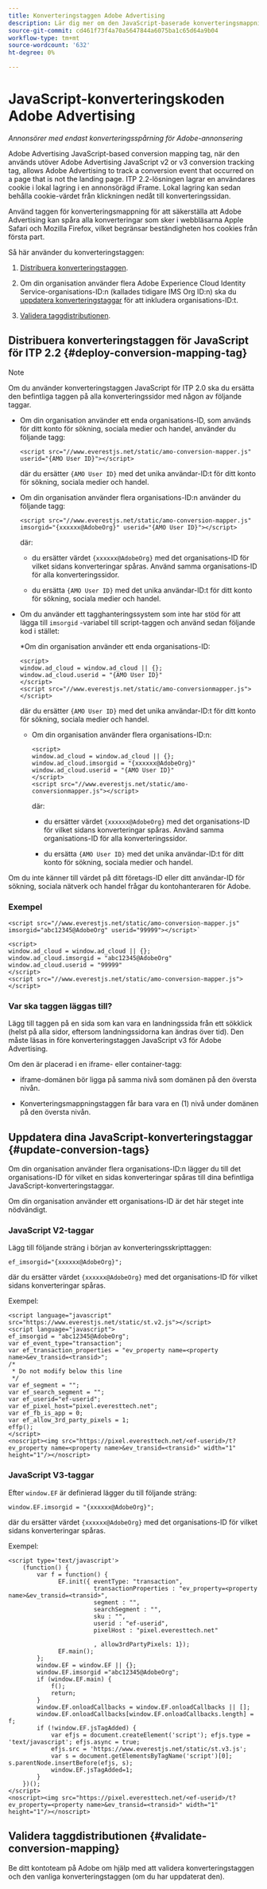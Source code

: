 ```yaml
---
title: Konverteringstaggen Adobe Advertising
description: Lär dig mer om den JavaScript-baserade konverteringsmappningstaggen för ITP 2.2, som gör att Adobe Advertising kan spåra en konverteringshändelse som inträffar på en sida som inte är landningssidan.
source-git-commit: cd461f73f4a70a5647844a6075ba1c65d64a9b04
workflow-type: tm+mt
source-wordcount: '632'
ht-degree: 0%

---
```


# JavaScript-konverteringskoden Adobe Advertising

*Annonsörer med endast konverteringsspårning för Adobe-annonsering*

Adobe Advertising JavaScript-based conversion mapping tag, när den används utöver Adobe Advertising JavaScript v2 or v3 conversion tracking tag, allows Adobe Advertising to track a conversion event that occurred on a page that is not the landing page. ITP 2.2-lösningen lagrar en användares cookie i lokal lagring i en annonsörägd iFrame. Lokal lagring kan sedan behålla cookie-värdet från klickningen nedåt till konverteringssidan.

Använd taggen för konverteringsmappning för att säkerställa att Adobe Advertising kan spåra alla konverteringar som sker i webbläsarna Apple Safari och Mozilla Firefox, vilket begränsar beständigheten hos cookies från första part. <!-- For all requirements to track conversions from Safari, see "Track Conversions from Apple Safari Browsers." -->

Så här använder du konverteringstaggen:

1. [Distribuera konverteringstaggen](#deploy-conversion-mapping-tag).

1. Om din organisation använder flera Adobe Experience Cloud Identity Service-organisations-ID:n (kallades tidigare IMS Org ID:n) ska du [uppdatera konverteringstaggar](#update-conversion-tags) för att inkludera organisations-ID:t.

1. [Validera taggdistributionen](#validate-conversion-mapping).

## Distribuera konverteringstaggen för JavaScript för ITP 2.2 {#deploy-conversion-mapping-tag}

>[!NOTE]
>
>Om du använder konverteringstaggen JavaScript för ITP 2.0 ska du ersätta den befintliga taggen på alla konverteringssidor med någon av följande taggar.<!-- any other instructions, too? Point them to the other page on Track Conversions from Safari...." -->

* Om din organisation använder ett enda organisations-ID, som används för ditt konto för sökning, sociala medier och handel, använder du följande tagg:

   `<script src="//www.everestjs.net/static/amo-conversion-mapper.js" userid="{AMO User ID}"></script>`

   där du ersätter `{AMO User ID}` med det unika användar-ID:t för ditt konto för sökning, sociala medier och handel.

* Om din organisation använder flera organisations-ID:n använder du följande tagg:

   `<script src="//www.everestjs.net/static/amo-conversion-mapper.js" imsorgid="{xxxxxx@AdobeOrg}" userid="{AMO User ID}"></script>`

   där:

   * du ersätter värdet `{xxxxxx@AdobeOrg}` med det organisations-ID för vilket sidans konverteringar spåras. Använd samma organisations-ID för alla konverteringssidor.

   * du ersätta `{AMO User ID}` med det unika användar-ID:t för ditt konto för sökning, sociala medier och handel.

* Om du använder ett tagghanteringssystem som inte har stöd för att lägga till `imsorgid` -variabel till script-taggen och använd sedan följande kod i stället:

   *Om din organisation använder ett enda organisations-ID:

   ```
   <script>
   window.ad_cloud = window.ad_cloud || {};
   window.ad_cloud.userid = "{AMO User ID}"
   </script>
   <script src="//www.everestjs.net/static/amo-conversionmapper.js"></script>
   ```

   där du ersätter `{AMO User ID}` med det unika användar-ID:t för ditt konto för sökning, sociala medier och handel.

   * Om din organisation använder flera organisations-ID:n:

      ```
      <script>
      window.ad_cloud = window.ad_cloud || {};
      window.ad_cloud.imsorgid = "{xxxxxx@AdobeOrg}"
      window.ad_cloud.userid = "{AMO User ID}"
      </script>
      <script src="//www.everestjs.net/static/amo-conversionmapper.js"></script>
      ```

      där:

      * du ersätter värdet `{xxxxxx@AdobeOrg}` med det organisations-ID för vilket sidans konverteringar spåras. Använd samma organisations-ID för alla konverteringssidor.

      * du ersätta `{AMO User ID}` med det unika användar-ID:t för ditt konto för sökning, sociala medier och handel.

Om du inte känner till värdet på ditt företags-ID eller ditt användar-ID för sökning, sociala nätverk och handel frågar du kontohanteraren för Adobe.

### Exempel

```
<script src="//www.everestjs.net/static/amo-conversion-mapper.js" imsorgid="abc12345@AdobeOrg" userid="99999"></script>`
```

```
<script>
window.ad_cloud = window.ad_cloud || {};
window.ad_cloud.imsorgid = "abc12345@AdobeOrg"
window.ad_cloud.userid = "99999"
</script>
<script src="//www.everestjs.net/static/amo-conversion-mapper.js"></script>
```

### Var ska taggen läggas till?

Lägg till taggen på en sida som kan vara en landningssida från ett sökklick (helst på alla sidor, eftersom landningssidorna kan ändras över tid). Den måste läsas in före konverteringstaggen JavaScript v3 för Adobe Advertising.

Om den är placerad i en iframe- eller container-tagg:

* iframe-domänen bör ligga på samma nivå som domänen på den översta nivån.

* Konverteringsmappningstaggen får bara vara en (1) nivå under domänen på den översta nivån.

## Uppdatera dina JavaScript-konverteringstaggar {#update-conversion-tags}

Om din organisation använder flera organisations-ID:n lägger du till det organisations-ID för vilket en sidas konverteringar spåras till dina befintliga JavaScript-konverteringstaggar.

Om din organisation använder ett organisations-ID är det här steget inte nödvändigt.

### JavaScript V2-taggar

Lägg till följande sträng i början av konverteringsskripttaggen:

`ef_imsorgid="{xxxxxx@AdobeOrg}";`

där du ersätter värdet `{xxxxxx@AdobeOrg}` med det organisations-ID för vilket sidans konverteringar spåras.

Exempel:

```
<script language="javascript" src="https://www.everestjs.net/static/st.v2.js"></script>
<script language="javascript">
ef_imsorgid = "abc12345@AdobeOrg";
var ef_event_type="transaction";
var ef_transaction_properties = "ev_property name=<property name>&ev_transid=<transid>";
/*
 * Do not modify below this line
 */
var ef_segment = "";
var ef_search_segment = "";
var ef_userid="ef-userid";
var ef_pixel_host="pixel.everesttech.net";
var ef_fb_is_app = 0;
var ef_allow_3rd_party_pixels = 1;
effp();
</script>
<noscript><img src="https://pixel.everesttech.net/<ef-userid>/t?ev_property name=<property name>&ev_transid=<transid>" width="1" height="1"/></noscript>
```

### JavaScript V3-taggar

Efter `window.EF` är definierad lägger du till följande sträng:

`window.EF.imsorgid = "{xxxxxx@AdobeOrg}";`

där du ersätter värdet `{xxxxxx@AdobeOrg}` med det organisations-ID för vilket sidans konverteringar spåras.

Exempel:

```
<script type='text/javascript'>
    (function() {
        var f = function() {
              EF.init({ eventType: "transaction",
                        transactionProperties : "ev_property=<property name>&ev_transid=<transid>",
                        segment : "",
                        searchSegment : "",
                        sku : "",
                        userid : "ef-userid",
                        pixelHost : "pixel.everesttech.net"
                        
                        , allow3rdPartyPixels: 1});
              EF.main();
        };
        window.EF = window.EF || {};
        window.EF.imsorgid ="abc12345@AdobeOrg";
        if (window.EF.main) {
            f();
            return;
        }
        window.EF.onloadCallbacks = window.EF.onloadCallbacks || [];
        window.EF.onloadCallbacks[window.EF.onloadCallbacks.length] = f;
        if (!window.EF.jsTagAdded) {
            var efjs = document.createElement('script'); efjs.type = 'text/javascript'; efjs.async = true;
            efjs.src = 'https://www.everestjs.net/static/st.v3.js';
            var s = document.getElementsByTagName('script')[0]; s.parentNode.insertBefore(efjs, s);
            window.EF.jsTagAdded=1;
        }
    })();
</script>
<noscript><img src="https://pixel.everesttech.net/<ef-userid>/t?ev_property=<property name>&ev_transid=<transid>" width="1" height="1"/></noscript>
```

## Validera taggdistributionen {#validate-conversion-mapping}

Be ditt kontoteam på Adobe om hjälp med att validera konverteringstaggen och den vanliga konverteringstaggen (om du har uppdaterat den).
